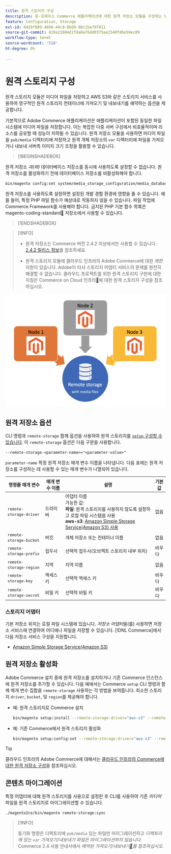 ```yaml
---
title: 원격 스토리지 구성
description: 온-프레미스 Commerce 애플리케이션에 대한 원격 저장소 모듈을 구성하는 방법에 대해 알아봅니다.
feature: Configuration, Storage
exl-id: 0428f889-46b0-44c9-8bd9-98c1be797011
source-git-commit: 419a21604d1fda0a76dd0375ae2340fd6e59ec89
workflow-type: tm+mt
source-wordcount: '510'
ht-degree: 0%

---
```


# 원격 스토리지 구성

원격 스토리지 모듈은 미디어 파일을 저장하고 AWS S3와 같은 스토리지 서비스를 사용하여 영구적인 원격 스토리지 컨테이너에 가져오기 및 내보내기를 예약하는 옵션을 제공합니다.

기본적으로 Adobe Commerce 애플리케이션은 애플리케이션이 포함된 동일한 파일 시스템에 미디어 파일을 저장합니다. 이는 복잡한 다중 서버 구성에서 비효율적이며 리소스를 공유할 때 성능이 저하될 수 있습니다. 원격 저장소 모듈을 사용하면 미디어 파일을 `pub/media` 디렉터리에 저장하고 원격 개체 저장소의 `var` 디렉터리에 파일을 가져오거나 내보내 서버측 이미지 크기 조정을 활용할 수 있습니다.

>[!BEGINSHADEBOX]

원격 저장소 _과(와)_ 데이터베이스 저장소를 동시에 사용하도록 설정할 수 없습니다. 원격 저장소를 활성화하기 전에 데이터베이스 저장소를 비활성화해야 합니다.

```bash
bin/magento config:set system/media_storage_configuration/media_database 0
```

원격 저장소를 사용하도록 설정하면 설정된 개발 경험 환경에 영향을 줄 수 있습니다. 예를 들어, 특정 PHP 파일 함수가 예상대로 작동하지 않을 수 있습니다. 파일 작업에 Commerce Framework를 사용해야 합니다. 금지된 PHP 기본 함수 목록은 magento-coding-standard[&#128279;](https://github.com/magento/magento-coding-standard/blob/develop/Magento2/Sniffs/Functions/DiscouragedFunctionSniff.php) 저장소에서 사용할 수 있습니다.

>[!ENDSHADEBOX]

>[!INFO]
>
>- 원격 저장소는 Commerce 버전 2.4.2 이상에서만 사용할 수 있습니다. [2.4.2 릴리스 정보](https://experienceleague.adobe.com/ko/docs/commerce-operations/release/notes/magento-open-source/2-4-2)를 참조하세요.
>
>- 원격 스토리지 모듈에 클라우드 인프라의 Adobe Commerce에 대한 _제한_ 지원이 있습니다. Adobe이 타사 스토리지 어댑터 서비스의 문제를 완전히 해결할 수 없습니다. 클라우드 프로젝트를 위한 원격 스토리지 구현에 대한 지침은 Commerce on Cloud 인프라[&#128279;](cloud-support.md)에 대한 원격 스토리지 구성을 참조하십시오.

![스키마 이미지](../../assets/configuration/remote-storage-schema.png)

## 원격 저장소 옵션

CLI 명령과 `remote-storage` 함께 옵션을 사용하여 원격 스토리지를 [`setup` 구성할 수 있습니다](../../installation/tutorials/deployment.md). 이 `remote-storage` 옵션은 다음 구문을 사용합니다.

```text
--remote-storage-<parameter-name>="<parameter-value>"
```

`parameter-name` 특정 원격 저장소 매개 변수 이름을 나타냅니다. 다음 표에는 원격 저장소를 구성하는 데 사용할 수 있는 매개 변수가 나열되어 있습니다.

| 명령줄 매개 변수 | 매개 변수 이름 | 설명 | 기본값 |
|--- |--- |--- |--- |
| `remote-storage-driver` | 드라이버 | 어댑터 이름<br>가능한 값:<br>**파일**: 원격 스토리지를 사용하지 않도록 설정하고 로컬 파일 시스템을 사용&#x200B;<br>**aws-s3**: [Amazon Simple Storage Service(Amazon S3) 사용](remote-storage-aws-s3.md) | 없음 |
| `remote-storage-bucket` | 버킷 | 개체 저장소 또는 컨테이너 이름 | 없음 |
| `remote-storage-prefix` | 접두사 | 선택적 접두사(오브젝트 스토리지 내부 위치) | 비우다 |
| `remote-storage-region` | 지역 | 지역 이름 | 없음 |
| `remote-storage-key` | 액세스 키 | 선택적 액세스 키 | 비우다 |
| `remote-storage-secret` | 비밀 키 | 선택적 비밀 키 | 비우다 |

### 스토리지 어댑터

기본 저장소 위치는 로컬 파일 시스템에 있습니다. _저장소 어댑터_&#x200B;을(를) 사용하면 저장소 서비스에 연결하여 어디에나 파일을 저장할 수 있습니다. [!DNL Commerce]에서 다음 저장소 서비스 구성을 지원합니다.

- [Amazon Simple Storage Service(Amazon S3)](remote-storage-aws-s3.md)

## 원격 저장소 활성화

Adobe Commerce 설치 중에 원격 저장소를 설치하거나 기존 Commerce 인스턴스에 원격 저장소를 추가할 수 있습니다. 다음 예에서는 Commerce `setup` CLI 명령과 함께 매개 변수 집합을 `remote-storage` 사용하는 각 방법을 보여줍니다. 최소한 스토리지 `driver`, `bucket`, 및 `region`를 제공해야 합니다.

- 예: 원격 스토리지로 Commerce 설치

  ```bash
  bin/magento setup:install --remote-storage-driver="aws-s3" --remote-storage-bucket="myBucket" --remote-storage-region="us-east-1"
  ```

- 예: 기존 Commerce에서 원격 스토리지 활성화

  ```bash
  bin/magento setup:config:set --remote-storage-driver="aws-s3" --remote-storage-bucket="myBucket" --remote-storage-region="us-east-1"
  ```

>[!TIP]
>
>클라우드 인프라의 Adobe Commerce에 대해서는 [클라우드 인프라의 Commerce에 대한 원격 저장소 구성](cloud-support.md)을 참조하십시오.

## 콘텐츠 마이그레이션

특정 어댑터에 대해 원격 스토리지를 사용으로 설정한 후 CLI를 사용하여 기존 _미디어_ 파일을 원격 스토리지로 마이그레이션할 수 있습니다.

```bash
./magento2ce/bin/magento remote-storage:sync
```

>[!INFO]
>
>동기화 명령은 디렉토리에 `pub/media` 있는 파일만 마이그레이션하고 _디렉토리에 있는 `var` 가져오기/내보내기 파일은 마이그레이션하지 않습니다_. Commerce 2.4 사용 안내서에서 _예약된 가져오기/내보내기[&#128279;](https://experienceleague.adobe.com/docs/commerce-admin/systems/data-transfer/data-scheduled-import-export.html?lang=ko)를 참조하십시오._

<!-- link definitions -->

[import-export]: https://docs.magento.com/user-guide/system/data-scheduled-import-export.html
